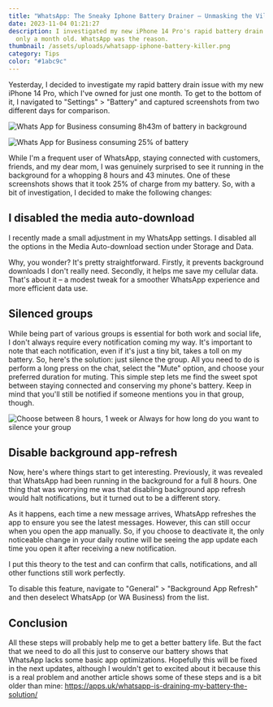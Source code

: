 ```yaml
---
title: "WhatsApp: The Sneaky Iphone Battery Drainer – Unmasking the Villain"
date: 2023-11-04 01:21:27
description: I investigated my new iPhone 14 Pro's rapid battery drain. It's
  only a month old. WhatsApp was the reason.
thumbnail: /assets/uploads/whatsapp-iphone-battery-killer.png
category: Tips
color: "#1abc9c"
---
```


Yesterday, I decided to investigate my rapid battery drain issue with my new iPhone 14 Pro, which I've owned for just one month. To get to the bottom of it, I navigated to "Settings" > "Battery" and captured screenshots from two different days for comparison.

![Whats App for Business consuming 8h43m of battery in background](/assets/uploads/screenshot-2023-11-04-at-00.29.22.png "Whats App for Business consuming 8h43m of battery in background")

![Whats App for Business consuming 25% of battery](/assets/uploads/screenshot-2023-11-04-at-00.29.32.png "Whats App for Business consuming 25% of battery")

While I'm a frequent user of WhatsApp, staying connected with customers, friends, and my dear mom, I was genuinely surprised to see it running in the background for a whopping 8 hours and 43 minutes. One of these screenshots shows that it took 25% of charge from my battery. So, with a bit of investigation, I decided to make the following changes:

## I disabled the media auto-download

I recently made a small adjustment in my WhatsApp settings. I disabled all the options in the Media Auto-download section under Storage and Data.

Why, you wonder? It's pretty straightforward. Firstly, it prevents background downloads I don't really need. Secondly, it helps me save my cellular data. That's about it – a modest tweak for a smoother WhatsApp experience and more efficient data use.

## Silenced groups

While being part of various groups is essential for both work and social life, I don't always require every notification coming my way. It's important to note that each notification, even if it's just a tiny bit, takes a toll on my battery. So, here's the solution: just silence the group. All you need to do is perform a long press on the chat, select the "Mute" option, and choose your preferred duration for muting. This simple step lets me find the sweet spot between staying connected and conserving my phone's battery. Keep in mind that you'll still be notified if someone mentions you in that group, though.

![Choose between 8 hours, 1 week or Always for how long do you want to silence your group](/assets/uploads/img_0858.jpg "Choose between 8 hours, 1 week or Always for how long do you want to silence your group")

## Disable background app-refresh

Now, here's where things start to get interesting. Previously, it was revealed that WhatsApp had been running in the background for a full 8 hours. One thing that was worrying me was that disabling background app refresh would halt notifications, but it turned out to be a different story.

As it happens, each time a new message arrives, WhatsApp refreshes the app to ensure you see the latest messages. However, this can still occur when you open the app manually. So, if you choose to deactivate it, the only noticeable change in your daily routine will be seeing the app update each time you open it after receiving a new notification.

I put this theory to the test and can confirm that calls, notifications, and all other functions still work perfectly.

To disable this feature, navigate to "General" > "Background App Refresh" and then deselect WhatsApp (or WA Business) from the list.

## Conclusion

All these steps will probably help me to get a better battery life. But the fact that we need to do all this just to conserve our battery shows that WhatsApp lacks some basic app optimizations. Hopefully this will be fixed in the next updates, although I wouldn't get to excited about it because this is a real problem and another article shows some of these steps and is a bit older than mine: https://apps.uk/whatsapp-is-draining-my-battery-the-solution/